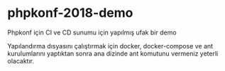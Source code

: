 # phpkonf-2018-demo
Phpkonf için CI ve CD sunumu için yapılmış ufak bir demo

Yapılandırma dısyasını çalıştırmak için docker, docker-compose ve ant kurulumlarını yaptıktan sonra ana dizinde ant komutunu vermeniz yeterli olacaktır.
